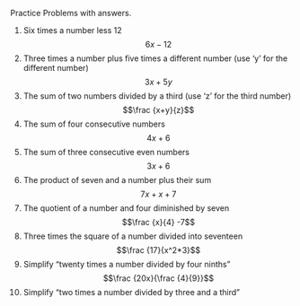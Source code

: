 Practice Problems with answers.
1. Six times a number less 12
$$6x-12$$
3. Three times a number plus five times a different number (use ‘y’ for the different
number)
$$3x+5y$$
4. The sum of two numbers divided by a third (use ‘z’ for the third number)
$$\frac {x+y}{z}$$
5. The sum of four consecutive numbers
$$4x+6$$
6. The sum of three consecutive even numbers
$$3x+6$$
7. The product of seven and a number plus their sum
$$7x+x+7$$
8. The quotient of a number and four diminished by seven
$$\frac {x}{4} -7$$
9. Three times the square of a number divided into seventeen
$$\frac {17}{x^2*3}$$
10. Simplify “twenty times a number divided by four ninths”
$$\frac {20x}{\frac {4}{9}}$$
11. Simplify “two times a number divided by three and a third”
